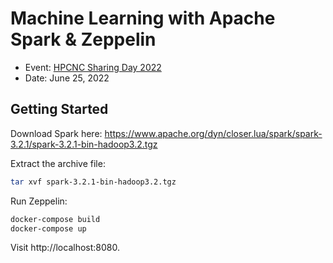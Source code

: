 # Machine Learning with Apache Spark &amp; Zeppelin

* Event: [HPCNC Sharing Day 2022](https://www.eventpop.me/e/13091-hpcnc-sharing-day-2022)
* Date: June 25, 2022

## Getting Started

Download Spark here: https://www.apache.org/dyn/closer.lua/spark/spark-3.2.1/spark-3.2.1-bin-hadoop3.2.tgz

Extract the archive file:

```sh
tar xvf spark-3.2.1-bin-hadoop3.2.tgz
```

Run Zeppelin:

```sh
docker-compose build
docker-compose up
```

Visit http://localhost:8080.

